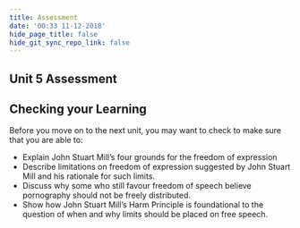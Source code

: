 ```yaml
---
title: Assessment
date: '00:33 11-12-2018'
hide_page_title: false
hide_git_sync_repo_link: false
---
```


## Unit 5 Assessment

Checking your Learning
----------------------
Before you move on to the next unit, you may want to check to make sure that you are able to:

-   Explain John Stuart Mill’s four grounds for the freedom of expression
-   Describe limitations on freedom of expression suggested by John Stuart Mill
    and his rationale for such limits.
-   Discuss why some who still favour freedom of speech believe pornography
    should not be freely distributed.
-   Show how John Stuart Mill’s Harm Principle is foundational to the question
    of when and why limits should be placed on free speech.
